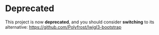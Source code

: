 # Deprecated

This project is now **deprecated**, and you should consider **switching** to its alternative: https://github.com/Polyfrost/lwjgl3-bootstrap
